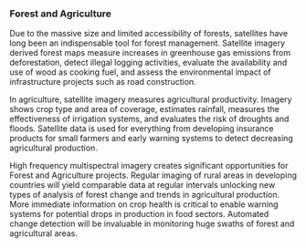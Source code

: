 ### Forest and Agriculture

Due to the massive size and limited accessibility of forests, satellites have long been an indispensable tool for forest management. Satellite imagery derived forest maps measure increases in greenhouse gas emissions from deforestation, detect illegal logging activities, evaluate the availability and use of wood as cooking fuel, and assess the environmental impact of infrastructure projects such as road construction.

In agriculture, satellite imagery measures agricultural productivity. Imagery shows crop type and area of coverage, estimates rainfall, measures the effectiveness of irrigation systems, and evaluates the risk of droughts and floods. Satellite data is used for everything from developing insurance products for small farmers and early warning systems to detect decreasing agricultural production.

High frequency multispectral imagery creates significant opportunities for Forest and Agriculture projects. Regular imaging of rural areas in developing countries will yield comparable data at regular intervals unlocking new types of analysis of forest change and trends in agricultural production. More immediate information on crop health is critical to enable warning systems for potential drops in production in food sectors. Automated change detection will be invaluable in monitoring huge swaths of forest and agricultural areas.
